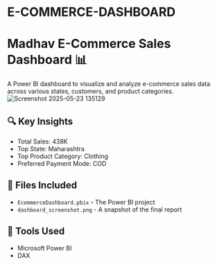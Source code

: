 # E-COMMERCE-DASHBOARD
# Madhav E-Commerce Sales Dashboard 📊

A Power BI dashboard to visualize and analyze e-commerce sales data across various states, customers, and product categories.
![Screenshot 2025-05-23 135129](https://github.com/user-attachments/assets/cc4bb364-8f3c-40a1-8ebb-e2212db86028)


## 🔍 Key Insights
- Total Sales: 438K
- Top State: Maharashtra
- Top Product Category: Clothing
- Preferred Payment Mode: COD

## 📁 Files Included
- `EcommerceDashboard.pbix` - The Power BI project
- `dashboard_screenshot.png` - A snapshot of the final report

## 🚀 Tools Used
- Microsoft Power BI
- DAX
